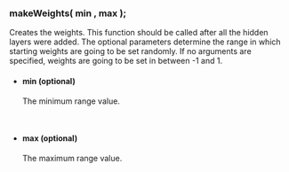 ### makeWeights( min , max );
Creates the weights. This function should be called after all the hidden layers were added. The optional parameters determine the range in which starting weights are going to be set randomly. If no arguments are specified, weights are going to be set in between -1 and 1.

- #### min (optional) <br/>
    The minimum range value.

<br/>

- #### max (optional) <br/>
    The maximum range value.

<br/>
